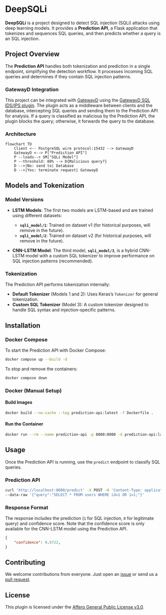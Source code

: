 # DeepSQLi

**DeepSQLi** is a project designed to detect SQL injection (SQLi) attacks using deep learning models. It provides a **Prediction API**, a Flask application that tokenizes and sequences SQL queries, and then predicts whether a query is an SQL injection.

## Project Overview

The **Prediction API** handles both tokenization and prediction in a single endpoint, simplifying the detection workflow. It processes incoming SQL queries and determines if they contain SQL injection patterns.

### GatewayD Integration

This project can be integrated with [GatewayD](https://github.com/gatewayd-io/gatewayd) using the [GatewayD SQL IDS/IPS plugin](https://github.com/gatewayd-io/gatewayd-plugin-sql-ids-ips). The plugin acts as a middleware between clients and the database, intercepting SQL queries and sending them to the Prediction API for analysis. If a query is classified as malicious by the Prediction API, the plugin blocks the query; otherwise, it forwards the query to the database.

### Architecture

```mermaid
flowchart TD
    Client <-- PostgreSQL wire protocol:15432 --> GatewayD
    GatewayD <--> P["Prediction API"]
    P --loads--> SM["SQLi Model"]
    P --threshold: 80% --> D{Malicious query?}
    D -->|No: send to| Database
    D -->|Yes: terminate request| GatewayD
```

## Models and Tokenization

### Model Versions

- **LSTM Models**: The first two models are LSTM-based and are trained using different datasets:
  - **`sqli_model/1`**: Trained on dataset v1 (for historical purposes, will remove in the future).
  - **`sqli_model/2`**: Trained on dataset v2 (for historical purposes, will remove in the future).

- **CNN-LSTM Model**: The third model, **`sqli_model/3`**, is a hybrid CNN-LSTM model with a custom SQL tokenizer to improve performance on SQL injection patterns (recommended).

### Tokenization

The Prediction API performs tokenization internally:

- **Default Tokenizer** (Models 1 and 2): Uses Keras’s `Tokenizer` for general tokenization.
- **Custom SQL Tokenizer** (Model 3): A custom tokenizer designed to handle SQL syntax and injection-specific patterns.

## Installation

### Docker Compose

To start the Prediction API with Docker Compose:

```bash
docker compose up --build -d
```

To stop and remove the containers:

```bash
docker compose down
```

### Docker (Manual Setup)

#### Build Images

```bash
docker build --no-cache --tag prediction-api:latest -f Dockerfile .
```

#### Run the Container

```bash
docker run --rm --name prediction-api -p 8000:8000 -d prediction-api:latest
```

## Usage

Once the Prediction API is running, use the `predict` endpoint to classify SQL queries.

### Prediction API

```bash
curl 'http://localhost:8000/predict' -X POST -H 'Content-Type: application/json' \
--data-raw '{"query":"SELECT * FROM users WHERE id=1 OR 1=1;"}'
```

### Response Format

The response includes the prediction (`1` for SQL injection, `0` for legitimate query) and confidence score. Note that the confidence score is only available for the CNN-LSTM model using the Prediction API.

```json
{
    "confidence": 0.9722,
}
```

## Contributing

We welcome contributions from everyone.<!-- Please read our [contributing guide](https://gatewayd-io.github.io/CONTIBUTING.md) for more details.--> Just open an [issue](https://github.com/gatewayd-io/DeepSQLi/issues) or send us a [pull request](https://github.com/gatewayd-io/DeepSQLi/pulls).

## License

This plugin is licensed under the [Affero General Public License v3.0](https://github.com/gatewayd-io/DeepSQLi/blob/main/LICENSE).

